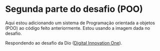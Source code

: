# Segunda parte do desafio (POO)

Aqui estou adicionando um sistema de Programação orientada a objetos (POO) ao código feito anteriormente.
Estou usando a imagem dada no desafio.


Respondendo ao desafio da Dio ([Digital Innovation One](https://www.dio.me/)).
